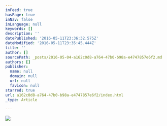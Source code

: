 ```yaml
---
inFeed: true
hasPage: true
inNav: false
inLanguage: null
keywords: []
description: ''
datePublished: '2016-05-11T23:36:32.575Z'
dateModified: '2016-05-11T23:35:45.444Z'
title: ''
author: []
sourcePath: _posts/2016-05-04-a162c0d8-a764-47b0-b98a-e4747857e6f2.md
authors: []
publisher:
  name: null
  domain: null
  url: null
  favicon: null
starred: true
url: a162c0d8-a764-47b0-b98a-e4747857e6f2/index.html
_type: Article

---
```

![](https://the-grid-user-content.s3-us-west-2.amazonaws.com/2cf46192-321e-4eb3-9f52-6eba5ba0a4c1.jpg)